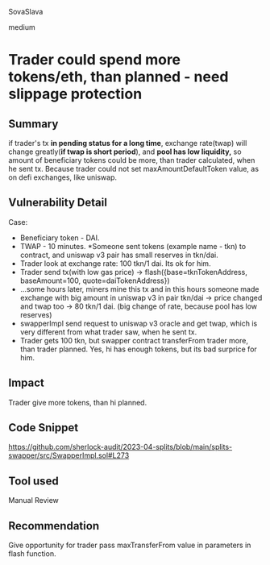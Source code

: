 SovaSlava

medium

# Trader could spend more tokens/eth, than planned - need slippage protection

## Summary
if  trader's tx **in pending status for a long time**, exchange rate(twap) will change greatly(**if twap is short period**), and **pool has low liquidity,** so amount of beneficiary tokens could be more, than trader calculated, when he sent tx. Because trader could not set maxAmountDefaultToken value, as on defi exchanges, like uniswap.
## Vulnerability Detail
Case:
* Beneficiary token - DAI. 
* TWAP - 10 minutes. 
*Someone sent tokens (example name - tkn) to contract, and uniswap v3 pair has small reserves in tkn/dai.
* Trader look at exchange rate: 100 tkn/1 dai. Its ok for him.
* Trader send tx(with low gas price) -> flash({base=tknTokenAddress, baseAmount=100, quote=daiTokenAddress})
* ...some hours later, miners mine this tx and in this hours someone made exchange with big amount in uniswap v3 in pair tkn/dai -> price changed and twap too -> 80 tkn/1 dai. (big change of rate, because pool has low reserves)
* swapperImpl send request to uniswap v3 oracle and get twap, which is very different from what trader saw, when he sent tx.
* Trader gets 100 tkn, but swapper contract transferFrom trader more, than trader planned. Yes, hi has enough tokens, but its bad surprice for him.
## Impact
Trader give more tokens, than hi planned. 
## Code Snippet
https://github.com/sherlock-audit/2023-04-splits/blob/main/splits-swapper/src/SwapperImpl.sol#L273
## Tool used
Manual Review
## Recommendation
Give opportunity for trader pass maxTransferFrom value in parameters in flash function. 